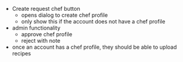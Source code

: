 - Create request chef button
  - opens dialog to create chef profile
  - only show this if the account does not have a chef profile
- admin functionality
  - approve chef profile
  - reject with note
- once an account has a chef profile, they should be able to upload recipes
